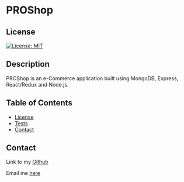 # PROShop

## License
[![License: MIT](https://img.shields.io/badge/License-MIT-yellow.svg)](https://opensource.org/licenses/MIT)

## Description
PROShop is an e-Commerce application built using MongoDB, Express, React/Redux and Node.js.

## Table of Contents
* [License](#license)
* [Tests](#tests)
* [Contact](#contact)

## Contact
Link to my [Github](https://github.com/AndrewCMonson)

Email me [here](mailto:andrewmonsondev@gmail.com)

